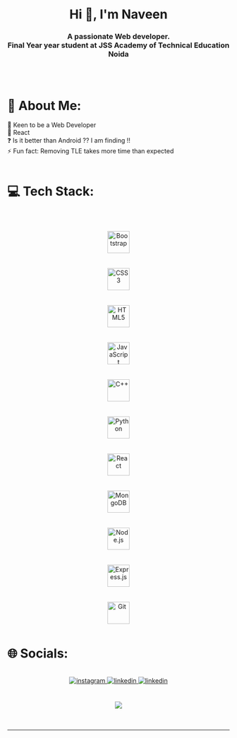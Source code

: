 
<h1 align="center">Hi 👋, I'm Naveen</h1> 

### <div align="center">A passionate Web developer.<br>Final Year year student at JSS Academy of Technical Education Noida</div>  
<br/>
<br/> 

# 💫 About Me:
 🌱 Keen to be a Web Developer<br> 🔭 React <br> ❓ Is it better than Android ?? I am finding !!  <br>⚡ Fun fact:  Removing TLE takes more time than expected  <br>
<br/>  


# 💻 Tech Stack:
<br>
<br>
<div align="center">  
<a href="https://getbootstrap.com/docs/3.4/javascript/" target="_blank"><img style="margin: 10px" src="https://profilinator.rishav.dev/skills-assets/bootstrap-plain.svg" alt="Bootstrap" height="50" /></a>  <br>

<a href="https://www.w3schools.com/css/" target="_blank"><img style="margin: 10px" src="https://profilinator.rishav.dev/skills-assets/css3-original-wordmark.svg" alt="CSS3" height="50" /></a>  <br>

<a href="https://en.wikipedia.org/wiki/HTML5" target="_blank"><img style="margin: 10px" src="https://profilinator.rishav.dev/skills-assets/html5-original-wordmark.svg" alt="HTML5" height="50" /></a>  <br>

<a href="https://www.javascript.com/" target="_blank"><img style="margin: 10px" src="https://profilinator.rishav.dev/skills-assets/javascript-original.svg" alt="JavaScript" height="50" /></a>  <br>

<a href="https://www.cplusplus.com/" target="_blank"><img style="margin: 10px" src="https://profilinator.rishav.dev/skills-assets/cplusplus-original.svg" alt="C++" height="50" /></a>  <br>


<a href="https://www.python.com/" target="_blank"><img style="margin: 10px" src="https://profilinator.rishav.dev/skills-assets/python-original.svg" alt="Python" height="50" /></a> <br>

 <a href="https://reactjs.org/" target="_blank"><img style="margin: 10px" src="https://profilinator.rishav.dev/skills-assets/react-original-wordmark.svg" alt="React" height="50" /></a> <br>

 <a href="https://www.mongodb.com/" target="_blank"><img style="margin: 10px" src="https://profilinator.rishav.dev/skills-assets/mongodb-original-wordmark.svg" alt="MongoDB" height="50" /></a>  <br>

 <a href="https://nodejs.org/" target="_blank"><img style="margin: 10px" src="https://profilinator.rishav.dev/skills-assets/nodejs-original-wordmark.svg" alt="Node.js" height="50" /></a>  <br>

 <a href="https://expressjs.com/" target="_blank"><img style="margin: 10px" src="https://profilinator.rishav.dev/skills-assets/express-original-wordmark.svg" alt="Express.js" height="50" /></a>  <br>

 <a href="https://github.com/" target="_blank"><img style="margin: 10px" src="https://profilinator.rishav.dev/skills-assets/git-scm-icon.svg" alt="Git" height="50" /></a>  <br>
</div>



# 🌐 Socials:
<br>
<div align="center">

<a href="https://www.instagram.com/naveenchaudhary1402/" target="_blank">
<img src=https://img.shields.io/badge/instagram-%23000000.svg?&style=for-the-badge&logo=instagram&logoColor=white alt=instagram style="margin-bottom: 5px;" />
</a>

<a href="https://www.linkedin.com/in/naveenchaudhary1402/" target="_blank">
<img src=https://img.shields.io/badge/linkedin-%231E77B5.svg?&style=for-the-badge&logo=linkedin&logoColor=white alt=linkedin style="margin-bottom: 5px;" />
</a>  


 <a href="https://leetcode.com/u/navi1419naveen/" target="_blank">
<img src=https://img.shields.io/badge/Leetcode-%231E87B5.svg?&style=for-the-badge&logo=Leetcode&logoColor=white alt=linkedin style="margin-bottom: 5px;" />
</a> 

</div>  
  

<br/>  


<br/>  

<div align="center">
<img src="https://komarev.com/ghpvc/?username=Ajitkumar-25&&style=flat-square" align="center" />
</div>  

<br/>  
<br />

----

